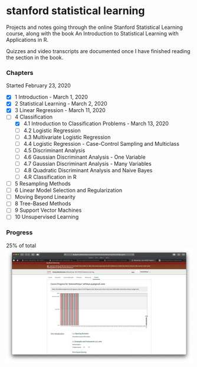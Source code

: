 # stanford statistical learning
Projects and notes going through the online Stanford Statistical Learning course,
along with the book An Introduction to Statistical Learning with Applications in R. 

Quizzes and video transcripts are documented once I have finished reading the section
in the book.

### Chapters
Started February 23, 2020 
- [x] 1 Introduction - March 1, 2020
- [x] 2 Statistical Learning - March 2, 2020
- [x] 3 Linear Regression - March 11, 2020 
- [ ] 4 Classification
  - [x] 4.1 Introduction to Classification Problems - March 13, 2020
  - [ ] 4.2 Logistic Regression 
  - [ ] 4.3 Multivariate Logistic Regression
  - [ ] 4.4 Logistic Regression - Case-Control Sampling and Multiclass
  - [ ] 4.5 Discriminant Analysis
  - [ ] 4.6 Gaussian Discriminant Analysis - One Variable
  - [ ] 4.7 Gaussian Discriminant Analysis - Many Variables
  - [ ] 4.8 Quadratic Discriminant Analysis and Naive Bayes
  - [ ] 4.R Classification in R
- [ ] 5 Resampling Methods 
- [ ] 6 Linear Model Selection and Regularization
- [ ] Moving Beyond Linearity 
- [ ] 8 Tree-Based Methods
- [ ] 9 Support Vector Machines
- [ ] 10 Unsupervised Learning

### Progress
25% of total
![](online-course-progress.png)